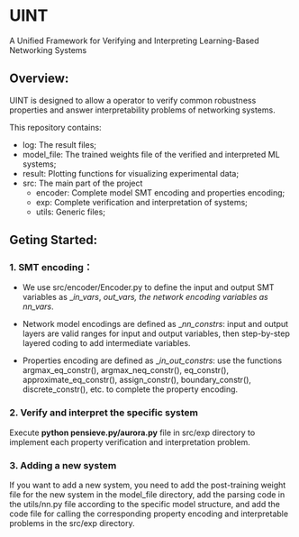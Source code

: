 # UINT
A Unified Framework for Verifying and Interpreting Learning-Based Networking Systems


## **Overview:**
UINT is designed to allow a operator to verify common robustness properties and answer interpretability problems of networking systems.

This repository contains:
- log: The result files;
- model_file: The trained weights file of the verified and interpreted ML systems;
- result: Plotting functions for visualizing experimental data;
- src: The main part of the project
   - encoder: Complete model SMT encoding and properties encoding;
   - exp: Complete verification and interpretation of systems;
   - utils: Generic files;


## **Geting Started:**

### **1. SMT encoding：**
- We use src/encoder/Encoder.py to define the input and output SMT variables as __in_vars_, __out_vars_,
the network encoding variables as_ _nn_vars_.

- Network model encodings are defined as __nn_constrs_:
input and output layers are valid ranges for input and output variables, then step-by-step layered coding to add intermediate variables.

- Properties encoding are defined as __in_out_constrs_: 
use the functions argmax_eq_constr(), argmax_neq_constr(), eq_constr(), approximate_eq_constr(), assign_constr(), boundary_constr(), discrete_constr(), etc. to complete the property encoding.

### **2. Verify and interpret the specific system**
Execute **python pensieve.py/aurora.py** file in src/exp directory to implement each property verification and interpretation problem.

### **3. Adding a new system**
If you want to add a new system, you need to add the post-training weight file for the new system in the model_file directory, add the parsing code in the utils/nn.py file according to the specific model structure, and add the code file for calling the corresponding property encoding and interpretable problems in the src/exp directory.


